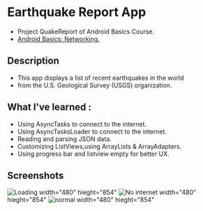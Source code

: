 # Earthquake Report App

+ Project QuakeReport of Android Basics Course.
+ [Android Basics: Networking.](https://classroom.udacity.com/courses/ud843)

## Description 
+ This app displays a list of recent earthquakes in the world
+ from the U.S. Geological Survey (USGS) organization.

## What I've learned :
+ Using AsyncTasks to connect to the internet.
+ Using AsyncTasksLoader to connect to the internet.
+ Reading and parsing JSON data.
+ Customizing ListViews,using ArrayLists & ArrayAdapters.
+ Using progress bar and listview empty for better UX.

## Screenshots 

![Loading](https://user-images.githubusercontent.com/75523002/183237988-d1763f0d-f8f8-4e7b-b273-5314226bdb80.jpeg) width="480" hieght="854"
![No internet](https://user-images.githubusercontent.com/75523002/183237991-24ac14a8-be3c-41f8-a356-5262705d7388.jpeg) width="480" hieght="854"
![normal](https://user-images.githubusercontent.com/75523002/183237992-c0eec2cd-d3be-4b95-8650-637af37bb24a.jpg) width="480" hieght="854"
